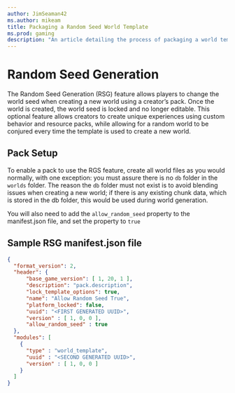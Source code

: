 ```yaml
---
author: JimSeaman42
ms.author: mikeam
title: Packaging a Random Seed World Template
ms.prod: gaming
description: "An article detailing the process of packaging a world template for random seed generated worlds"
---
```


# Random Seed Generation

The Random Seed Generation (RSG) feature allows players to change the world seed when creating a new world using a creator’s pack. Once the world is created, the world seed is locked and no longer editable.
This optional feature allows creators to create unique experiences using custom behavior and resource packs, while allowing for a random world to be conjured every time the template is used to create a new world.

## Pack Setup

To enable a pack to use the RGS feature, create all world files as you would normally, with one exception: you must assure there is no `db` folder in the `worlds` folder. The reason the `db` folder must not exist is to avoid blending issues when creating a new world; if there is any existing chunk data, which is stored in the db folder, this would be used during world generation.

You will also need to add the `allow_random_seed` property to the manifest.json file, and set the property to `true`

## Sample RSG manifest.json file

```json
{
  "format_version": 2,
  "header": {
      "base_game_version": [ 1, 20, 1 ],
      "description": "pack.description",
      "lock_template_options": true,
      "name": "Allow Random Seed True",
      "platform_locked": false,
      "uuid": "<FIRST GENERATED UUID>",
      "version" : [ 1, 0, 0 ],
      "allow_random_seed" : true
  },
  "modules": [
    {
      "type" : "world_template",
      "uuid" : "<SECOND GENERATED UUID>",
      "version" : [ 1, 0, 0 ]
    }
  ]
}
```
